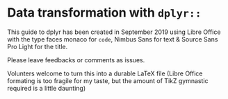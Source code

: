 # Data transformation with ``dplyr::``

This guide to dplyr has been created in September 2019 using Libre Office with the type faces monaco for ``code``, Nimbus Sans for text & Source Sans Pro Light for the title.

Please leave feedbacks or comments as issues.

Volunters welcome to turn this into a durable LaTeX file (Libre Office formating is too fragile for my taste, but the amount of TikZ gymnastic required is a little daunting)